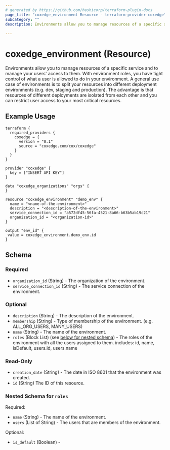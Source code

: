 ```yaml
---
# generated by https://github.com/hashicorp/terraform-plugin-docs
page_title: "coxedge_environment Resource - terraform-provider-coxedge"
subcategory: ""
description: Environments allow you to manage resources of a specific service and to manage your users' access to them. With environment roles, you have tight control of what a user is allowed to do in your environment. A general use case of environments is to split your resources into different deployment environments (e.g. dev, staging and production). The advantage is that resources of different deployments are isolated from each other and you can restrict user access to your most critical resources.
  
---
```


# coxedge_environment (Resource)
Environments allow you to manage resources of a specific service and to manage your users' access to them. With environment roles, you have tight control of what a user is allowed to do in your environment. A general use case of environments is to split your resources into different deployment environments (e.g. dev, staging and production). The advantage is that resources of different deployments are isolated from each other and you can restrict user access to your most critical resources.


Example Usage
---
```
terraform {
  required_providers {
    coxedge = {
      version = "0.1"
      source = "coxedge.com/cox/coxedge"
    }
  }
}

provider "coxedge" {
  key = ["INSERT API KEY"]
}

data "coxedge_organizations" "orgs" {
}

resource "coxedge_environment" "demo_env" {
  name = "<name-of-the-environment>"
  description = "<description-of-the-environment>"
  service_connection_id = "a572df45-56fa-4521-8a66-b63b5ab19c21"
  organization_id = "<organization-id>"
}

output "env_id" {
 value = coxedge_environment.demo_env.id
}
```
## Schema

### Required

- `organization_id` (String) - The organization of the environment.
- `service_connection_id` (String) - The service connection of the environment.

### Optional

- `description` (String) - The description of the environment.
- `membership` (String) - Type of membership of the environment. (e.g. ALL_ORG_USERS, MANY_USERS)
- `name` (String) - The name of the environment.
- `roles` (Block List) (see [below for nested schema](#nestedblock--roles)) - The roles of the environment with all the users assigned to them.
  includes: id, name, isDefault, users.id, users.name

### Read-Only

- `creation_date` (String) - The date in ISO 8601 that the environment was created.
- `id` (String) The ID of this resource.

<a id="nestedblock--roles"></a>
### Nested Schema for `roles`

Required:

- `name` (String) - The name of the environment.
- `users` (List of String) - The users that are members of the environment.

Optional:

- `is_default` (Boolean) - 


